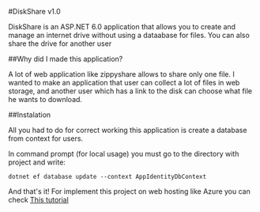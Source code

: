 #DiskShare v1.0

DiskShare is an ASP.NET 6.0 application that allows you to create and manage an internet drive without using a dataabase for files. You can also share the drive for another user


##Why did I made this application?

A lot of web application like zippyshare allows to share only one file. I wanted to make an application that user can collect a lot of files in web storage, and another user which has a link to the disk can choose what file he wants to download.


##Instalation

All you had to do for correct working this application is create a database from context for users.

In command prompt (for local usage) you must go to the directory with project and write:
```
dotnet ef database update --context AppIdentityDbContext
```
And that's it! For implement this project on web hosting like Azure you can check [This tutorial](https://docs.microsoft.com/en-us/azure/app-service/tutorial-dotnetcore-sqldb-app?tabs=azure-portal%2Cvisualstudio-deploy%2Cdeploy-instructions-azure-portal%2Cazure-portal-logs%2Cazure-portal-resources)
